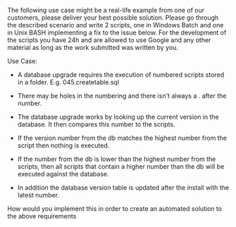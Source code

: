 The following use case might be a real-life example from one of our customers, please deliver your best possible solution. Please go through the described scenario and write 2 scripts, one in Windows Batch and one in Unix BASH implementing a fix to the issue below. For the development of the scripts you have 24h and are allowed to use Google and any other material as long as the work submitted was written by you.

Use Case: 

-    A database upgrade requires the execution of numbered scripts stored in a folder. E.g. 045.createtable.sql

-    There may be holes in the numbering and there isn't always a . after the number.

-    The database upgrade works by looking up the current version in the database. It then compares this number to the scripts.

-    If the version number from the db matches the highest number from the script then nothing is executed.

-    If the number from the db is lower than the highest number from the scripts, then all scripts that contain a higher number than the db will be executed against the database.

-    In addition the database version table is updated after the install with the latest number.

How would you implement this in order to create an automated solution to the above requirements
